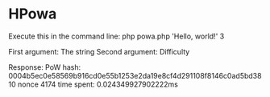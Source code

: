 # HPowa
Execute this in the command line: php powa.php 'Hello, world!' 3

First argument: The string
Second argument: Difficulty

Response: PoW hash: 0004b5ec0e58569b916cd0e55b1253e2da19e8cf4d291108f8146c0ad5bd3810 
nonce 4174 
time spent: 0.024349927902222ms
